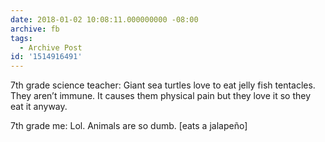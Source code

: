 ```yaml
---
date: 2018-01-02 10:08:11.000000000 -08:00
archive: fb
tags: 
  - Archive Post
id: '1514916491'
---
```


7th grade science teacher: Giant sea turtles love to eat jelly fish tentacles. They aren’t immune. It causes them physical pain but they love it so they eat it anyway. 

7th grade me: Lol. Animals are so dumb. [eats a jalapeño]
